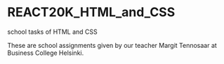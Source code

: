 # REACT20K_HTML_and_CSS
school tasks of HTML and CSS 

These are school assignments given by our teacher Margit Tennosaar at Business College Helsinki.
